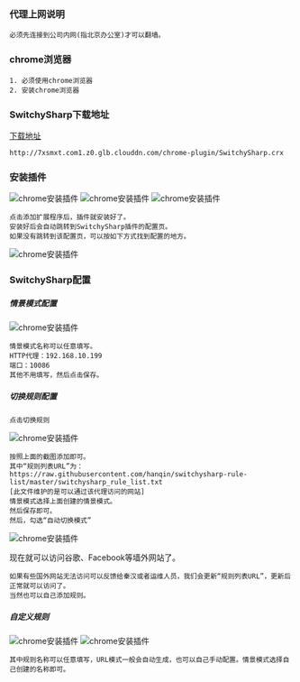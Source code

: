 ### 代理上网说明
```
必须先连接到公司内网(指北京办公室)才可以翻墙。
```
### chrome浏览器
```
1. 必须使用chrome浏览器
2. 安装chrome浏览器
```

### SwitchySharp下载地址
[下载地址](http://7xsmxt.com1.z0.glb.clouddn.com/chrome-plugin/SwitchySharp.crx)
```
http://7xsmxt.com1.z0.glb.clouddn.com/chrome-plugin/SwitchySharp.crx
```

### 安装插件
![chrome安装插件](http://7xsmxt.com1.z0.glb.clouddn.com/switchysharp/01.png)
![chrome安装插件](http://7xsmxt.com1.z0.glb.clouddn.com/switchysharp/02.png)
![chrome安装插件](http://7xsmxt.com1.z0.glb.clouddn.com/switchysharp/03.png)
```
点击添加扩展程序后，插件就安装好了。安装好后会自动跳转到SwitchySharp插件的配置页。
如果没有跳转到该配置页，可以按如下方式找到配置的地方。
```
![chrome安装插件](http://7xsmxt.com1.z0.glb.clouddn.com/switchysharp/04.png)

### SwitchySharp配置
##### 情景模式配置
![chrome安装插件](http://7xsmxt.com1.z0.glb.clouddn.com/switchysharp/05.png)

```
情景模式名称可以任意填写。HTTP代理：192.168.10.199端口：10086其他不用填写，然后点击保存。
```
##### 切换规则配置
```
点击切换规则
```
![chrome安装插件](http://7xsmxt.com1.z0.glb.clouddn.com/switchysharp/06.png)
```
按照上面的截图添加即可。其中“规则列表URL”为：
https://raw.githubusercontent.com/hanqin/switchysharp-rule-list/master/switchysharp_rule_list.txt[此文件维护的是可以通过该代理访问的网站]情景模式选择上面创建的情景模式。
然后保存即可。
然后，勾选“自动切换模式”
```
![chrome安装插件](http://7xsmxt.com1.z0.glb.clouddn.com/switchysharp/07.png)

现在就可以访问谷歌、Facebook等墙外网站了。

```
如果有些国外网站无法访问可以反馈给秦汉或者运维人员，我们会更新“规则列表URL”，更新后正常就可以访问了。
当然也可以自己添加规则。```
##### 自定义规则
![chrome安装插件](http://7xsmxt.com1.z0.glb.clouddn.com/switchysharp/08.png)
![chrome安装插件](http://7xsmxt.com1.z0.glb.clouddn.com/switchysharp/09.png)

```
其中规则名称可以任意填写，URL模式一般会自动生成，也可以自己手动配置。情景模式选择自己创建的名称即可。
```